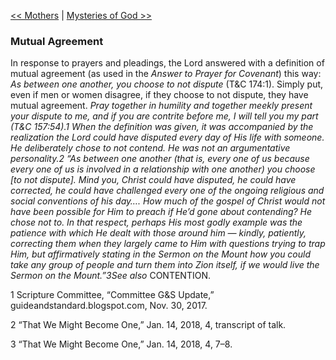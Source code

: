 [<< Mothers](Mothers.md)  |  [Mysteries of God >>](Mysteries%20of%20God.md)

### Mutual Agreement
In response to prayers and pleadings, the Lord answered with a definition of mutual agreement (as used in the *Answer to Prayer for Covenant*) this way: *As between one another, you choose to not dispute* (T&C 174:1). Simply put, even if men or women disagree, if they choose to not dispute, they have mutual agreement. *Pray together in humility and together meekly present your dispute to me, and if you are contrite before me, I will tell you my part *(T&C 157:54).1 When the definition was given, it was accompanied by the realization the Lord could have disputed every day of His life with someone. He deliberately chose to not contend. He was not an argumentative personality.2 “As between one another (that is, every one of us because every one of us is involved in a relationship with one another) you choose [to not dispute]. Mind you, Christ could have disputed, he could have corrected, he could have challenged every one of the ongoing religious and social conventions of his day…. How much of the gospel of Christ would not have been possible for Him to preach if He’d gone about contending? He chose not to. In that respect, perhaps His most godly example was the patience with which He dealt with those around him — kindly, patiently, correcting them when they largely came to Him with questions trying to trap Him, but affirmatively stating in the Sermon on the Mount how you could take any group of people and turn them into Zion itself, if we would live the Sermon on the Mount.”3*See also* CONTENTION.



1 Scripture Committee, “Committee G&S Update,” guideandstandard.blogspot.com, Nov. 30, 2017.


2 “That We Might Become One,” Jan. 14, 2018, 4, transcript of talk.


3 “That We Might Become One,” Jan. 14, 2018, 4, 7–8.